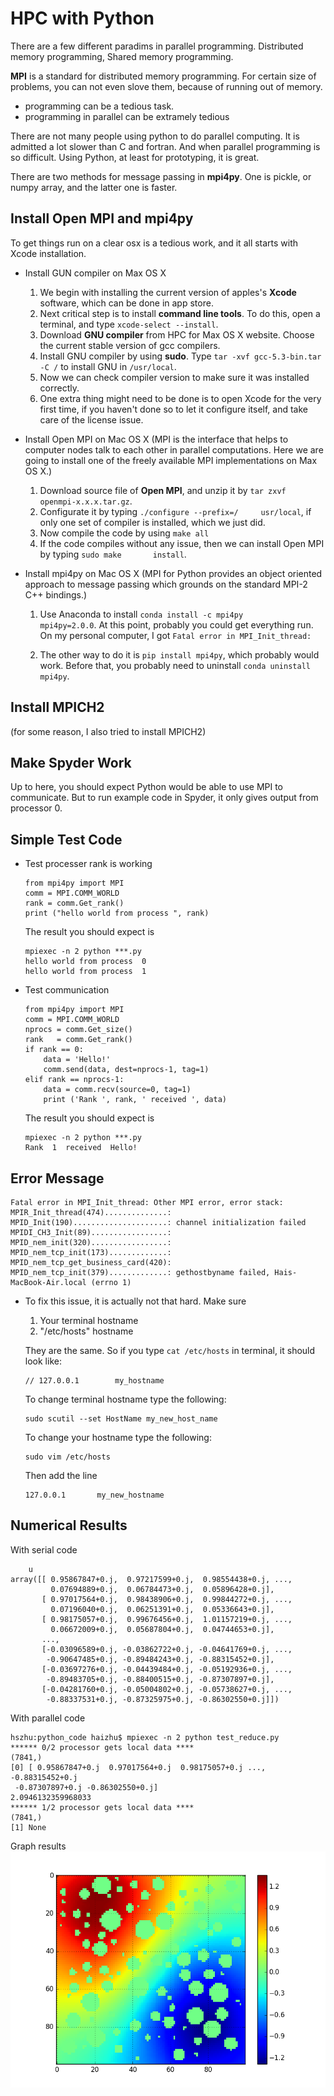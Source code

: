 # HPC with Python

There are a few different paradims in parallel programming. Distributed memory programming, Shared memory programming.

**MPI** is a standard for distributed memory programming. For certain size of problems, you can not even slove them, because of running out of memory.

* programming can be a tedious task.
* programming in parallel can be extramely tedious

There are not many people using python to do parallel computing. It is admitted a lot slower than C and fortran. And when parallel programming is so difficult. Using Python, at least for prototyping, it is great.

There are two methods for message passing in **mpi4py**. One is pickle, or numpy array, and the latter one is faster.

## Install Open MPI and mpi4py
To get things run on a clear osx is a tedious work, and it all starts with Xcode installation.

* Install GUN compiler on Max OS X
	1. We begin with installing the current version of 		apples's **Xcode** software, which can be done 
		in app store.
	2. Next critical step is to install **command line 		tools**. To do this, open a terminal, and type 
		`xcode-select --install`.
	3. Download **GNU compiler** from HPC for Max OS X 		website. Choose the current stable version of
		gcc compilers.
	4. Install GNU compiler by using **sudo**. Type 
		`tar -xvf gcc-5.3-bin.tar -C /`
		to install GNU in `/usr/local`.
	5. Now we can check compiler version to make sure it 		was installed correctly.
	6. One extra thing might need to be done is to open 		Xcode for the very first time, if you haven't 		done so to let it configure itself, and take 		care of the license issue.
	
* Install Open MPI on Mac OS X
	(MPI is the interface that helps to computer nodes 	talk to each other in parallel computations. Here we   	are going to install one of the freely available 	MPI implementations on Max OS X.)
	1. Download source file of **Open MPI**, and unzip 		it by `tar zxvf openmpi-x.x.x.tar.gz`.
	2. Configurate it by typing `./configure --prefix=/		usr/local`, if only one set of compiler is 		installed, which we just did.
	3. Now compile the code by using `make all`
	4. If the code compiles without any issue, then we 		can install Open MPI by typing `sudo make 		install`.
	 
* Install mpi4py on Mac OS X
	(MPI for Python provides an object oriented approach to message passing which grounds on the standard MPI-2 C++ bindings.)
	1. Use Anaconda to install `conda install -c mpi4py 		mpi4py=2.0.0`. At this point, probably you could 		get everything run. On my personal computer, I 		got 
		`Fatal error in MPI_Init_thread: `
		
	2. The other way to do it is 
		`pip install mpi4py`, which probably would work. 		Before that, you probably need to uninstall 		`conda uninstall mpi4py`.
		
## Install MPICH2 

(for some reason, I also tried to install MPICH2)
	
## Make Spyder Work

Up to here, you should expect Python would be able 	to use MPI to communicate. But to run example code 	in Spyder, it only gives output from processor 0.
	
## Simple Test Code
* Test processer rank is working

	```
	from mpi4py import MPI
	comm = MPI.COMM_WORLD
	rank = comm.Get_rank()
	print ("hello world from process ", rank)  
	```
		
	The result you should expect is
		
	```
	mpiexec -n 2 python ***.py 
	hello world from process  0
	hello world from process  1
	```
* Test communication
		
	```
	from mpi4py import MPI
	comm = MPI.COMM_WORLD
	nprocs = comm.Get_size()
	rank   = comm.Get_rank()
	if rank == 0:
   		data = 'Hello!'
   		comm.send(data, dest=nprocs-1, tag=1)
	elif rank == nprocs-1:
   		data = comm.recv(source=0, tag=1)
   		print ('Rank ', rank, ' received ', data)
   	```
   	
   	The result you should expect is
   	
   	```
   	mpiexec -n 2 python ***.py 
	Rank  1  received  Hello!
	```
## Error Message
```
Fatal error in MPI_Init_thread: Other MPI error, error stack:
MPIR_Init_thread(474)..............: 
MPID_Init(190).....................: channel initialization failed
MPIDI_CH3_Init(89).................: 
MPID_nem_init(320).................: 
MPID_nem_tcp_init(173).............: 
MPID_nem_tcp_get_business_card(420): 
MPID_nem_tcp_init(379).............: gethostbyname failed, Hais-MacBook-Air.local (errno 1)
```
* To fix this issue, it is actually not that hard. Make sure 
	1. Your terminal hostname
	2. "/etc/hosts" hostname
	
	They are the same. So if you type `cat /etc/hosts` 	in terminal, it should look like:
	
	```
	// 127.0.0.1		my_hostname
	```
	To change terminal hostname type the following:
	
	```
	sudo scutil --set HostName my_new_host_name
	```
	
	To change your hostname type the following:
	
	```
	sudo vim /etc/hosts
	```
	Then add the line
	
	```
	127.0.0.1       my_new_hostname
	```
	
## Numerical Results
With serial code

```
	u
array([[ 0.95867847+0.j,  0.97217599+0.j,  0.98554438+0.j, ...,
         0.07694889+0.j,  0.06784473+0.j,  0.05896428+0.j],
       [ 0.97017564+0.j,  0.98438906+0.j,  0.99844272+0.j, ...,
         0.07196040+0.j,  0.06251391+0.j,  0.05336643+0.j],
       [ 0.98175057+0.j,  0.99676456+0.j,  1.01157219+0.j, ...,
         0.06672009+0.j,  0.05687804+0.j,  0.04744653+0.j],
       ..., 
       [-0.03096589+0.j, -0.03862722+0.j, -0.04641769+0.j, ...,
        -0.90647485+0.j, -0.89484243+0.j, -0.88315452+0.j],
       [-0.03697276+0.j, -0.04439484+0.j, -0.05192936+0.j, ...,
        -0.89483705+0.j, -0.88400515+0.j, -0.87307897+0.j],
       [-0.04281760+0.j, -0.05004802+0.j, -0.05738627+0.j, ...,
        -0.88337531+0.j, -0.87325975+0.j, -0.86302550+0.j]])
```

With parallel code

```
hszhu:python_code haizhu$ mpiexec -n 2 python test_reduce.py 
****** 0/2 processor gets local data ****
(7841,)
[0] [ 0.95867847+0.j  0.97017564+0.j  0.98175057+0.j ..., -0.88315452+0.j
 -0.87307897+0.j -0.86302550+0.j]
2.0946132359968033
****** 1/2 processor gets local data ****
(7841,)
[1] None
```

Graph results
![multi](mpi4py-figure1.png)
